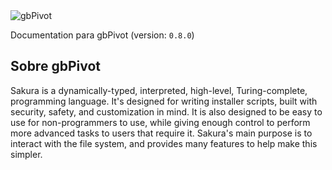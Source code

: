 <img alt="gbPivot" id="readme-logo" src="/images/logotipo.png"/>

<p id="lang-ver">Documentation para gbPivot (version: <code>0.8.0</code>)</p>

## Sobre gbPivot

Sakura is a dynamically-typed, interpreted, high-level, Turing-complete, programming language. It's designed for writing installer scripts, built with security, safety, and customization in mind. It is also designed to be easy to use for non-programmers to use, while giving enough control to perform more advanced tasks to users that require it. Sakura's main purpose is to interact with the file system, and provides many features to help make this simpler.

